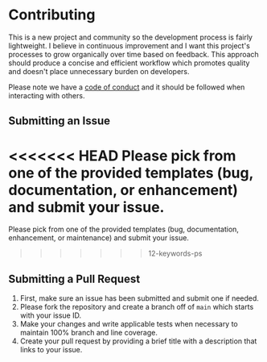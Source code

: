 # Contributing

This is a new project and community so the development process is fairly lightweight.
I believe in continuous improvement and I want this project's processes to grow organically over time based on feedback.
This approach should produce a concise and efficient workflow which promotes quality and doesn't place unnecessary burden on developers.

Please note we have a [code of conduct](CODE_OF_CONDUCT.md) and it should be followed when interacting with others.

## Submitting an Issue

<<<<<<< HEAD
Please pick from one of the provided templates (bug, documentation, or enhancement) and submit your issue.
=======
Please pick from one of the provided templates (bug, documentation, enhancement, or maintenance) and submit your issue.
>>>>>>> 12-keywords-ps

## Submitting a Pull Request

1. First, make sure an issue has been submitted and submit one if needed.
2. Please fork the repository and create a branch off of `main` which starts with your issue ID.
3. Make your changes and write applicable tests when necessary to maintain 100% branch and line coverage. 
4. Create your pull request by providing a brief title with a description that links to your issue.

